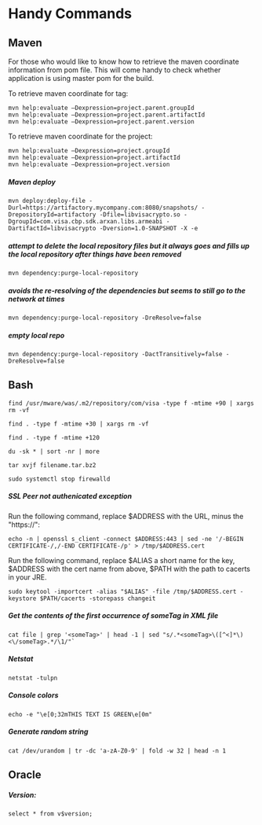 Handy Commands
==============

Maven
-----
For those who would like to know how to retrieve the maven coordinate information from pom file. This will come handy to check whether application is using master pom for the build.

To retrieve maven coordinate for <parent> tag:
```
mvn help:evaluate –Dexpression=project.parent.groupId
mvn help:evaluate –Dexpression=project.parent.artifactId
mvn help:evaluate –Dexpression=project.parent.version
```

To retrieve maven coordinate for the project:
```
mvn help:evaluate –Dexpression=project.groupId
mvn help:evaluate –Dexpression=project.artifactId
mvn help:evaluate –Dexpression=project.version
```

##### Maven deploy
```
mvn deploy:deploy-file -Durl=https://artifactory.mycompany.com:8080/snapshots/ -DrepositoryId=artifactory -Dfile=libvisacrypto.so -DgroupId=com.visa.cbp.sdk.arxan.libs.armeabi -DartifactId=libvisacrypto -Dversion=1.0-SNAPSHOT -X -e
```

##### attempt to delete the local repository files but it always goes and fills up the local repository after things have been removed
```
mvn dependency:purge-local-repository
```

##### avoids the re-resolving of the dependencies but seems to still go to the network at times
```
mvn dependency:purge-local-repository -DreResolve=false
```

##### empty local repo
```
mvn dependency:purge-local-repository -DactTransitively=false -DreResolve=false
```


Bash
----
`find /usr/mware/was/.m2/repository/com/visa -type f -mtime +90 | xargs rm -vf`

`find . -type f -mtime +30 | xargs rm -vf`

`find . -type f -mtime +120`

`du -sk * | sort -nr | more`

`tar xvjf filename.tar.bz2`

`sudo systemctl stop firewalld`


##### SSL Peer not authenicated exception
Run the following command, replace $ADDRESS with the URL, minus the "https://":
```
echo -n | openssl s_client -connect $ADDRESS:443 | sed -ne '/-BEGIN CERTIFICATE-/,/-END CERTIFICATE-/p' > /tmp/$ADDRESS.cert
```

Run the following command, replace $ALIAS a short name for the key, $ADDRESS with the cert name from above, $PATH with the path to cacerts in your JRE.
```
sudo keytool -importcert -alias "$ALIAS" -file /tmp/$ADDRESS.cert -keystore $PATH/cacerts -storepass changeit
```

##### Get the contents of the first occurrence of someTag in XML file
```
cat file | grep '<someTag>' | head -1 | sed "s/.*<someTag>\([^<]*\)<\/someTag>.*/\1/"`
```

##### Netstat
`netstat -tulpn`

##### Console colors
`echo -e "\e[0;32mTHIS TEXT IS GREEN\e[0m"`

##### Generate random string
```
cat /dev/urandom | tr -dc 'a-zA-Z0-9' | fold -w 32 | head -n 1
```

Oracle
------
##### Version:
```
select * from v$version;
```

